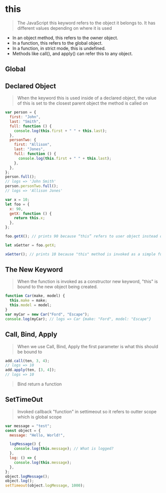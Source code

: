 # this

> The JavaScript this keyword refers to the object it belongs to. It has different values depending on where it is used

- In an object method, this refers to the owner object.
- In a function, this refers to the global object.
- In a function, in strict mode, this is undefined.
- Methods like call(), and apply() can refer this to any object.

## Global

## Declared Object

> When the keyword this is used inside of a declared object, the value of this is set to the closest parent object the method is called on

```javascript
var person = {
  first: "John",
  last: "Smith",
  full: function () {
    console.log(this.first + " " + this.last);
  },
  personTwo: {
    first: "Allison",
    last: "Jones",
    full: function () {
      console.log(this.first + " " + this.last);
    },
  },
};
person.full();
// logs => 'John Smith'
person.personTwo.full();
// logs => 'Allison Jones'

var x = 10;
let foo = {
  x: 90,
  getX: function () {
    return this.x;
  },
};

foo.getX(); // prints 90 because “this” refers to user object instead of global object

let xGetter = foo.getX;

xGetter(); // prints 10 because "this" method is invoked as a simple function
```

## The New Keyword

> When the function is invoked as a constructor new keyword, "this" is bound to the new object being created.

```javascript
function Car(make, model) {
  this.make = make;
  this.model = model;
}
var myCar = new Car("Ford", "Escape");
console.log(myCar); // logs => Car {make: "Ford", model: "Escape"}
```

## Call, Bind, Apply

> When we use Call, Bind, Apply the first parameter is what this should be bound to

```javascript
add.call(ten, 3, 4);
// logs => 10
add.apply(ten, [3, 4]);
// logs => 10
```

> Bind return a function

## SetTimeOut

> Invoked callback "function" in settimeout so it refers to outter scope which is global scope

```javascript
var message = "test";
const object = {
  message: "Hello, World!",

  logMessage() {
    console.log(this.message); // What is logged?
  },
  log: () => {
    console.log(this.message);
  },
};
object.logMessage();
object.log();
setTimeout(object.logMessage, 1000);
```

